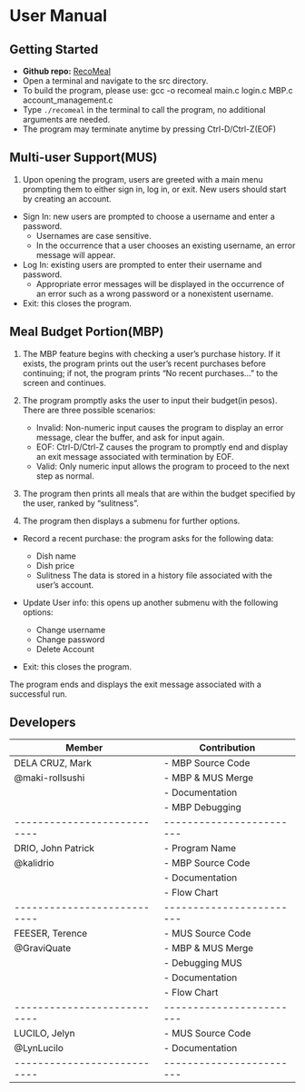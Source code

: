 # User Manual

## Getting Started

- **Github repo:** [RecoMeal](https://github.com/kalidrio/RecoMeal)
- Open a terminal and navigate to the src directory.
- To build the program, please use: gcc -o recomeal main.c login.c MBP.c account_management.c
- Type `./recomeal` in the terminal to call the program, no additional arguments are needed.
- The program may terminate anytime by pressing Ctrl-D/Ctrl-Z(EOF)


## Multi-user Support(MUS)

1. Upon opening the program, users are greeted with a main menu prompting them to either sign in, log in, or exit. New users should start by creating an account. 
  - Sign In: new users are prompted to choose a username and enter a password. 
      - Usernames are case sensitive.
      - In the occurrence that a user chooses an existing username, an error message will appear. 
  - Log In: existing users are prompted to enter their username and password. 
      - Appropriate error messages will be displayed in the occurrence of an error such as a wrong password or a nonexistent username. 
  - Exit: this closes the program. 

## Meal Budget Portion(MBP)

1. The MBP feature begins with checking a user’s purchase history. If it exists, the program prints out the user’s recent purchases before continuing; if not, the program prints “No recent purchases…” to the screen and continues.

2. The program promptly asks the user to input their budget(in pesos). There are three possible scenarios:
    - Invalid: Non-numeric input causes the program to display an error message, clear the buffer, and ask for input again.
    - EOF: Ctrl-D/Ctrl-Z causes the program to promptly end and display an exit message associated with termination by EOF.
    - Valid: Only numeric input allows the program to proceed to the next step as normal.

3. The program then prints all meals that are within the budget specified by the user, ranked by “sulitness”.

4. The program then displays a submenu for further options.
  - Record a recent purchase: the program asks for the following data:
      - Dish name
      - Dish price
      - Sulitness
 The data is stored in a history file associated with the user’s account.

  - Update User info: this opens up another submenu with the following options:
      - Change username
      - Change password
      - Delete Account

  - Exit: this closes the program.



The program ends and displays the exit message associated with a successful run.



## Developers

|         Member            |     Contribution       |
|---------------------------|------------------------|
|   DELA CRUZ, Mark         |  - MBP Source Code     |
|   @maki-rollsushi         |  - MBP & MUS Merge     |
|                           |  - Documentation       |
|                           |  - MBP Debugging       |
|---------------------------|------------------------|
|   DRIO, John Patrick      |  - Program Name        |
|   @kalidrio               |  - MBP Source Code     |
|                           |  - Documentation       |
|                           |  - Flow Chart          |
|---------------------------|------------------------|
|   FEESER, Terence         |  - MUS Source Code     |
|   @GraviQuate             |  - MBP & MUS Merge     |
|                           |  - Debugging MUS       |
|                           |  - Documentation       |
|                           |  - Flow Chart          |
|---------------------------|------------------------|
|   LUCILO, Jelyn           |  - MUS Source Code     |
|   @LynLucilo              |  - Documentation       |
|---------------------------|------------------------|



